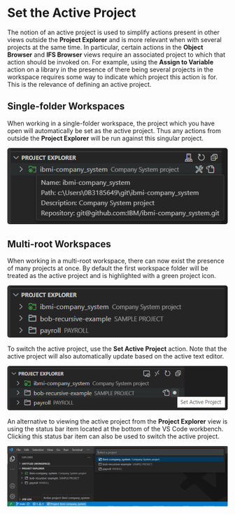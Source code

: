 # Set the Active Project

The notion of an active project is used to simplify actions present in other views outside the **Project Explorer** and is more relevant when with several projects at the same time. In particular, certain actions in the **Object Browser** and **IFS Browser** views require an associated project to which that action should be invoked on. For example, using the **Assign to Variable** action on a library in the presence of there being several projects in the workspace requires some way to indicate which project this action is for. This is the relevance of defining an active project.

## Single-folder Workspaces

When working in a single-folder workspace, the project which you have open will automatically be set as the active project. Thus any actions from outside the **Project Explorer** will be run against this singular project.

![Active Project in Single-folder Workspaces](../../assets/ProjectExplorer_33.png)

## Multi-root Workspaces

When working in a multi-root workspace, there can now exist the presence of many projects at once. By default the first workspace folder will be treated as the active project and is highlighted with a green project icon.

![Active Project in Multi-root Workspaces](../../assets/ProjectExplorer_34.png)

To switch the active project, use the **Set Active Project** action. Note that the active project will also automatically update based on the active text editor.

![Set Active Project from Project Explorer](../../assets/ProjectExplorer_35.png)

An alternative to viewing the active project from the **Project Explorer** view is using the status bar item located at the bottom of the VS Code workbench. Clicking this status bar item can also be used to switch the active project.

![Set Active Project from Status Bar Item](../../assets/ProjectExplorer_36.png)
